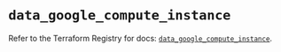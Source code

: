 # `data_google_compute_instance`

Refer to the Terraform Registry for docs: [`data_google_compute_instance`](https://registry.terraform.io/providers/hashicorp/google-beta/6.2.0/docs/data-sources/google_compute_instance).
